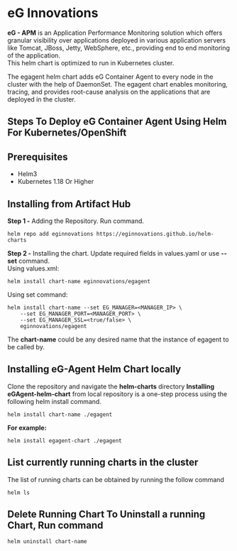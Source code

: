 
# eG Innovations

**eG - APM** is an Application Performance Monitoring solution which offers granular visibility over applications deployed in various application servers like Tomcat, JBoss, Jetty, WebSphere, etc., providing end to end monitoring of the application.  
This helm chart is optimized to run in Kubernetes cluster.

The egagent helm chart adds eG Container Agent to every node in the cluster with the help of DaemonSet. The egagent chart enables monitoring, tracing, and provides root-cause analysis on the applications that are deployed in the cluster.

  

## Steps To Deploy eG Container Agent Using Helm For Kubernetes/OpenShift

## Prerequisites

-   Helm3
-   Kubernetes 1.18 Or Higher

## Installing from Artifact Hub
  
**Step 1 -** Adding the Repository. Run command.  

    helm repo add eginnovations https://eginnovations.github.io/helm-charts  

  
**Step 2 -** Installing the chart. Update required fields in values.yaml or use **--set** command.  
    Using values.xml:
 
    helm install chart-name eginnovations/egagent 

   Using set command:
	   

    helm install chart-name --set EG_MANAGER=<MANAGER_IP> \
		--set EG_MANAGER_PORT=<MANAGER_PORT> \
		--set EG_MANAGER_SSL=<true/false> \
		eginnovations/egagent

The **chart-name** could be any desired name that the instance of egagent to be called by.

## Installing eG-Agent Helm Chart locally

Clone the repository and navigate the **helm-charts** directory **Installing eGAgent-helm-chart** from local repository is a one-step process using the following helm install command.

    helm install chart-name ./egagent  

**For example:**
	

    helm install egagent-chart ./egagent 

 

## List currently running charts in the cluster

The list of running charts can be obtained by running the follow command 

    helm ls

## Delete Running Chart To Uninstall a running Chart, Run command  
	
	helm uninstall chart-name

